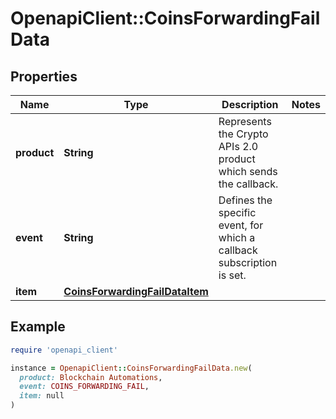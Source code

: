# OpenapiClient::CoinsForwardingFailData

## Properties

| Name | Type | Description | Notes |
| ---- | ---- | ----------- | ----- |
| **product** | **String** | Represents the Crypto APIs 2.0 product which sends the callback. |  |
| **event** | **String** | Defines the specific event, for which a callback subscription is set. |  |
| **item** | [**CoinsForwardingFailDataItem**](CoinsForwardingFailDataItem.md) |  |  |

## Example

```ruby
require 'openapi_client'

instance = OpenapiClient::CoinsForwardingFailData.new(
  product: Blockchain Automations,
  event: COINS_FORWARDING_FAIL,
  item: null
)
```

